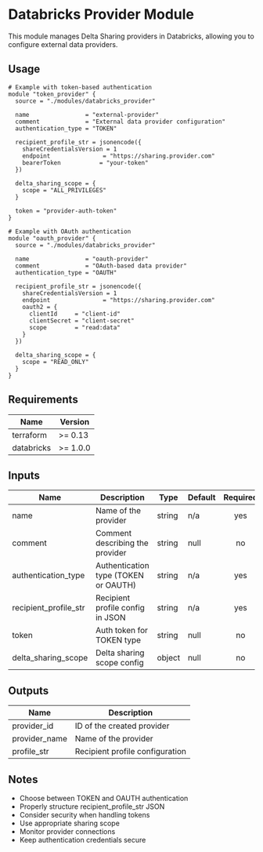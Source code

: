 # Databricks Provider Module

This module manages Delta Sharing providers in Databricks, allowing you to configure external data providers.

## Usage

```hcl
# Example with token-based authentication
module "token_provider" {
  source = "./modules/databricks_provider"

  name                = "external-provider"
  comment             = "External data provider configuration"
  authentication_type = "TOKEN"
  
  recipient_profile_str = jsonencode({
    shareCredentialsVersion = 1
    endpoint               = "https://sharing.provider.com"
    bearerToken           = "your-token"
  })
  
  delta_sharing_scope = {
    scope = "ALL_PRIVILEGES"
  }
  
  token = "provider-auth-token"
}

# Example with OAuth authentication
module "oauth_provider" {
  source = "./modules/databricks_provider"

  name                = "oauth-provider"
  comment             = "OAuth-based data provider"
  authentication_type = "OAUTH"
  
  recipient_profile_str = jsonencode({
    shareCredentialsVersion = 1
    endpoint               = "https://sharing.provider.com"
    oauth2 = {
      clientId     = "client-id"
      clientSecret = "client-secret"
      scope        = "read:data"
    }
  })
  
  delta_sharing_scope = {
    scope = "READ_ONLY"
  }
}
```

## Requirements

| Name | Version |
|------|---------|
| terraform | >= 0.13 |
| databricks | >= 1.0.0 |

## Inputs

| Name | Description | Type | Default | Required |
|------|-------------|------|---------|:--------:|
| name | Name of the provider | string | n/a | yes |
| comment | Comment describing the provider | string | null | no |
| authentication_type | Authentication type (TOKEN or OAUTH) | string | n/a | yes |
| recipient_profile_str | Recipient profile config in JSON | string | n/a | yes |
| token | Auth token for TOKEN type | string | null | no |
| delta_sharing_scope | Delta sharing scope config | object | null | no |

## Outputs

| Name | Description |
|------|-------------|
| provider_id | ID of the created provider |
| provider_name | Name of the provider |
| profile_str | Recipient profile configuration |

## Notes

- Choose between TOKEN and OAUTH authentication
- Properly structure recipient_profile_str JSON
- Consider security when handling tokens
- Use appropriate sharing scope
- Monitor provider connections
- Keep authentication credentials secure